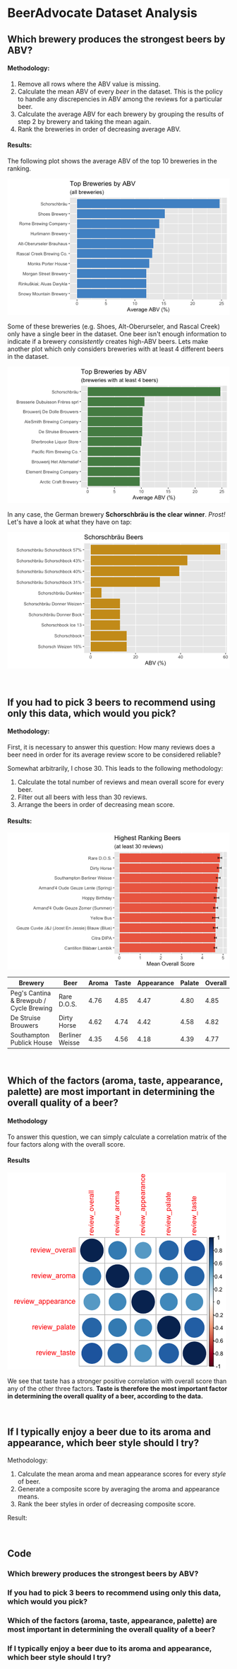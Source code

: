 # BeerAdvocate Dataset Analysis

## Which brewery produces the strongest beers by ABV?

#### Methodology:
1. Remove all rows where the ABV value is missing.
2. Calculate the mean ABV of every *beer* in the dataset. This is the policy to handle any discrepencies in ABV among the reviews for a particular beer. 
3. Calculate the average ABV for each brewery by grouping the results of step 2 by brewery and taking the mean again.
4. Rank the breweries in order of decreasing average ABV. 

#### Results:
The following plot shows the average ABV of the top 10 breweries in the ranking. 

![top abv](img/brewery-abv-all.png)

Some of these breweries (e.g. Shoes, Alt-Oberurseler, and Rascal Creek) only have a single beer in the dataset. One beer isn't enough information to indicate if a brewery *consistently* creates high-ABV beers. Lets make another plot which only considers breweries with at least 4 different beers in the dataset.

![top abv with at least 4 beers](img/brewery-abv-4.png)

In any case, the German brewery **Schorschbräu is the clear winner**. *Prost!* Let's have a look at what they have on tap:

![schorschbrau beers](img/schorschbrau-abv.png)



<br>

## If you had to pick 3 beers to recommend using only this data, which would you pick?

#### Methodology:
First, it is necessary to answer this question: How many reviews does a beer need in order for its average review score to be considered reliable? 

Somewhat arbitrarily, I chose 30. This leads to the following methodology:
1. Calculate the total number of reviews and mean overall score for every beer.
2. Filter out all beers with less than 30 reviews.
3. Arrange the beers in order of decreasing mean score.

#### Results:

![schorschbrau beers](img/recommendation.png)


| Brewery                                 | Beer            | Aroma | Taste | Appearance | Palate | Overall |
|-----------------------------------------|-----------------|-------|-------|------------|--------|---------|
| Peg's Cantina & Brewpub / Cycle Brewing | Rare D.O.S.     | 4.76  | 4.85  | 4.47       | 4.80   | 4.85    |
| De Struise Brouwers                     | Dirty Horse     | 4.62  | 4.74  | 4.42       | 4.58   | 4.82    |
| Southampton Publick House               | Berliner Weisse | 4.35  | 4.56  | 4.18       | 4.39   | 4.77    |

<br>

## Which of the factors (aroma, taste, appearance, palette) are most important in determining the overall quality of a beer?

#### Methodology
To answer this question, we can simply calculate a correlation matrix of the four factors along with the overall score.

#### Results
![correlation matrix](img/cormatrix.png)

We see that taste has a stronger positive correlation with overall score than any of the other three factors. **Taste is therefore the most important factor in determining the overall quality of a beer, according to the data.** 


<br>

## If I typically enjoy a beer due to its aroma and appearance, which beer style should I try?

Methodology: 
1. Calculate the mean aroma and mean appearance scores for every *style* of beer. 
2. Generate a composite score by averaging the aroma and appearance means. 
3. Rank the beer styles in order of decreasing composite score.

Result:


<br>

## Code

### Which brewery produces the strongest beers by ABV?

### If you had to pick 3 beers to recommend using only this data, which would you pick?


### Which of the factors (aroma, taste, appearance, palette) are most important in determining the overall quality of a beer?

### If I typically enjoy a beer due to its aroma and appearance, which beer style should I try?